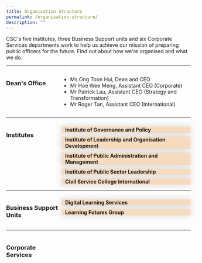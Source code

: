 ```yaml
---
title: Organisation Structure
permalink: /organisation-structure/
description: ""
---
```

<style>
.hidecontent {
	 display: none;
	
	}
	
	.Label_alignment {
	 padding-left:10px
	
	}
	
#myaccordian label {
	box-shadow:0 0 20px #d4d4d4;
	display: block;
	padding 8px 22px;
	margin: 10px 0px 1px 0px;
	cursor: pointer;
	background: #f7dbbe;
	font-weight: bold ;
	transition: ease .5s;
	
	
	}
	
	#myaccordian label:hover{
		background :#F68B1F;
	  color: white;
	
	}
	
	.accordiancontent {
		/* box-shadow: 0px 0px 20px #d4d4d4; */
		padding: 10px 25px;
	  /* border: 1px solid #d4d4d4; */
	}
	
	#myaccordian input:checked + label + .accordiancontent{
	  display: block;
	  web-kit animation: fadeIn 0.5s ease-out;
		-moz-animation: fadeIn 0.5s ease-out;
	  -o-animation: fadeIn 0.5s ease-out;
		animation: fadeIn 0.5s ease-out;
	
	
	}
	
	@-webkit-keyframes fadeIn {
		0%{
		display: none;
		opacity: 0;
	}
	1%{
		display: block;
		opacity: 0;
	}
	100%{
		display:block;
		opacity: 0;
	}
	}
	
.grid-container {
	  display: grid;
	  grid-template-columns:  30% 70%;
	 
	}

	.header-left {
		text-align: left;
	
	
	}

	.Accordian-Paragraph {
	 font-size: 1em;
	
	}
	

</style>
<!-- Hello there this is a HTML comment-->

<p>CSC's five Institutes, three Business Support units and six Corporate Services departments work to help us achieve our mission of preparing public officers for the future. Find out about how we're organised and what we do.                         </p>

<hr>
<div class="grid-container">
<div class="grid-child-OS-1"><h3 style="textalign:left;" class="header-left">Dean's Office</h3></div>
<div class="grid-child-OS-2">
	<ul>
	<li>Ms Ong Toon Hui, Dean and CEO</li>
	<li>Mr Hoe Wee Meng, Assistant CEO (Corporate)</li>
	<li>Mr Patrick Lau, Assistant CEO (Strategy and Transformation)</li>
	<li>Mr Roger Tan, Assistant CEO (International)</li>

</ul>
</div>
</div>


<hr>
<div class="grid-container">
	<div class="grid-child-OS-1"><h3 class="header-left">Institutes</h3></div>
	<div class="grid-child-OS-2">
		<div id="myaccordian">
			<input class="hidecontent" id="accordian1" type="checkbox">
			<label class="Label_alignment" for="accordian1">Institute of Governance and Policy</label>
		<div class="accordiancontent hidecontent">
			<p class="Accordian-Paragraph">Steward and advance public policy through research and training programmes,  with emphasis on the areas of governance, public economics and social policy.</p>
</div>
	</div>
	<div id="myaccordian">
			<input class="hidecontent" id="accordian2" type="checkbox">
			<label class="Label_alignment" for="accordian2">Institute of Leadership and Organisation Development</label>
		<div class="accordiancontent hidecontent">
			<p class="Accordian-Paragraph">Develop leadership and organisation development (OD) capabilities through research, training and consultancy, so as to enable sustainable change and transformation in the Public Service.</p>
</div>
	</div>
		<!-- Institute of Leadership and Organisation development accordian is above. Institute of Public Administration and Management accordian is below.-->
<div id="myaccordian">
			<input class="hidecontent" id="accordian3" type="checkbox">
			<label class="Label_alignment" for="accordian3">Institute of Public Administration and Management</label>
		<div class="accordiancontent hidecontent">
			<p class="Accordian-Paragraph">Build capabilities in the areas of service management and delivery, strategic human resource management, public finance and law, public service foundational competencies and enforcement practices.</p>
</div>
	</div>
<!-- Above is Institue of Public Administration and Management accordian. Below is the Institute of public sector leadership accordian.-->		
<div id="myaccordian">
			<input class="hidecontent" id="accordian4" type="checkbox">
			<label class="Label_alignment" for="accordian4">Institute of Public Sector Leadership</label>
		<div class="accordiancontent hidecontent">
			<p class="Accordian-Paragraph">Develop a pipeline of public service leaders through a suite of milestone programmes focusing on leadership development, public governance and its ethos in Singapore.</p>
</div>
	</div>
		<!-- Above is the Institute of public sectors leadership accordian. Below is the Civil Service College International accordian-->
<div id="myaccordian">
			<input class="hidecontent" id="accordian5" type="checkbox">
			<label class="Label_alignment" for="accordian5">Civil Service College International</label>
		<div class="accordiancontent hidecontent">
			<p class="Accordian-Paragraph">Build strategic partnerships through the sharing of Singapore’s public service experience and best practices with the wider global community.</p>
</div>
	</div>
		
 
 </div>
</div>

<hr>
<div class="grid-container">
	<div class="grid-child-OS-1"><h3 class="header-left">Business Support Units</h3></div>
<div class="grid-child-OS-2">
	<!-- Below here will be the 3 Business Support unit accordians-->
	<div id="myaccordian">
			<input class="hidecontent" id="accordian6" type="checkbox">
			<label class="Label_alignment" for="accordian6">Digital Learning Services</label>
		<div class="accordiancontent hidecontent">
			<p class="Accordian-Paragraph">Drive and enable digital learning for an integrated and seamless learning experience.</p>
</div>
	</div>
	<!-- Above is the Digital Learning Services Accordian. Below is the Learning Futures Group accordian.-->
<div id="myaccordian">
			<input class="hidecontent" id="accordian7" type="checkbox">
			<label class="Label_alignment" for="accordian7">Learning Futures Group</label>
		<div class="accordiancontent hidecontent">
			<p class="Accordian-Paragraph">Nurture conditions for continual experimentation and innovation in learning design and technology.</p>
    </div>
</div>
	
	
	
	
	
</div>


</div>

<hr>
<div class="grid-container">
	<div class="grid-child-OS-1">
		<h3>Corporate Services</h3>
  </div>
	<div class="grid-child-OS-2"></div>

</div>
